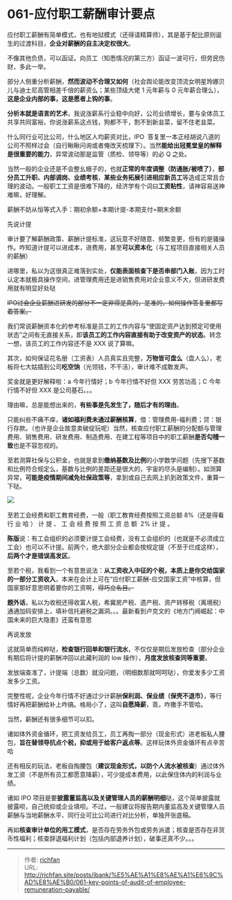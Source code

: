 # 061-应付职工薪酬审计要点

应付职工薪酬有简单模式，也有地狱模式（还得请精算师），其是基于配比原则诞生的过渡科目，**企业对薪酬的自主决定权很大**。

不像其他负债，可以函证。向员工（知悉情况的第三方）函证一波可行，但劳民伤财，多此一举。

部分人侧重分析薪酬，**然而波动不合理又如何**（社会舆论能改变顶流女明星玲娜贝儿与迪士尼高管相差千倍的薪资么；某些顶级大佬 1 元年薪与 0 元年薪合理么），**这是企业内部的事，这是愿者上钩的事**。

**分析本就是语言的艺术**，我说涨薪系行业稳中向好，公司业绩增长，要与全体员工共享共同富裕，你说涨薪系这点钱，狗都不干，割不到新韭菜，留不住老韭菜。

什么同行业可比公司，什么地区人均薪资对比，IPO  答复里一本正经胡说八道的公司不照样过会（自行瞅瞅问询或者俺改天梳理下）。当然**能给出冠冕堂皇的解释是很重要的能力**，异常波动那是监管（质检、领导等）的必 Q 之处。

当然一般的企业还是不会整幺蛾子的，也就**正常的年度调整（防通胀/被喷了）**，**部分员工升职、内部调岗、业绩考核**，**某些业务拓展引进相应新员工**等造成正常且合理的波动。一般职工工资是很难下降的，经济学有个词曰**工资粘性**，请神容易送神难嘛，好理解。

薪酬不妨从恒等式入手：期初余额+本期计提-本期支付=期末余额

先说计提

审计要了解薪酬政策、薪酬计提标准，这玩意不好随意、频繁变更，但有的是骚操作。咋知道计提可以进成本，进费用，甚至**可以资本化**（与工程项目直接相关人员的薪酬）

进哪里，私以为这很真正难落到实处，**仅能表面核查下是否串部门入账**，因为工时认定本就极具操作空间，进管理费用还是进销售费用对企业意义不大，但进研发费用就有明显好处哒

~~IPO过会企业薪酬进研发的部分不一定非得是真的，是准的，如何操作答复里都写着答案。~~

我们常说薪酬资本化的参考标准是员工的工作内容与“使固定资产达到预定可使用状态”之间有无直接关系，即**该员工的工作内容直接有助于改变资产的状态**。转念一想，该员工的工作内容还不是 XXX 说了算嘛。

其次，如何保证花名册（工资表）人员真实且完整，**万物皆可盘么**（盘人么），老板将七大姑插到公司**吃空饷**（光领钱，不干活），审计难不成敢发声。

奖金就是更好解释啦：a 今年行情好；b 今年行情不好但 XXX 劳苦功高；C 今年行情不好但 XXX 是公司基石。。。

理由嘛，总是能想出来的，**有些事是先发生了，随后才有的理由**。

只能纠些不痛不痒，**诸如福利费未通过薪酬核算**，借：管理费用-福利费；贷：银行存款。（也许是企业故意卖破绽玩呢）当然，核查应付职工薪酬的分配额与管理费用、销售费用、研发费用、制造费用、在建工程等项目中的职工薪酬**是否勾稽一致**也是不容忽视的。

至若测算社保与公积金，也就是拿到**缴纳基数及比例**的小学数学问题（先搜下基数和比例符合规定么，基数与比例的差距还是很大的，宇宙的尽头是编制）。如测算异常，**可能是疫情期间减免社保政策等**，拿到或自己去网上扒到政策文件，重算一下哒。

![](https://jsd.cdn.zzko.cn/gh/richffan/img@main/obsidian/IPO/061-应付职工薪酬审计要点_1.webp) 

至若工会经费和职工教育经费，一般（职工教育经费按照工资总额 8%（还是得看行 业 哈 ） 计 提 、 工 会 经 费 按 照 工 资 总 额  2% 计 提 。

**陈版**说：有工会组织的必须要计提工会经费，没有工会组织的（也就是不必须成立工会）也可以不计提。前两个，绝大部分企业都会按规定提（不至于烂成这样），**后两个才是错误高发区**。

至若个税，我看到一个有意思说法：**从工资收入中征的个税，本质上是你交给国家的一部分工资收入**，本来在会计上可在“应付职工薪酬-应交国家工资”中核算，但国家那好意思明着要你的工资啊，~~得巧立名目。~~


**题外话**，私以为收税还得收富人税，希冀房产税、遗产税、资产转移税（离境税）通通加码安排上，填补信托避税之漏洞。。。最新看到卢克文的《地方门阀崛起：中国未来的巨大隐患》还蛮有意思

再说发放

这就简单而纯粹哒，**检查银行回单和银行流水**，不仅仅是期后发放检查（部分企业有期后将计提的薪酬冲回以此藏利润的 low 操作），**月度发放核查同等重要**。

发放端查准了，计提端（总数）就没问题，（明细数那就呵呵哒），你爱发多少工资发多少工资。

完整性呢，企业今年行情不好通过少计薪酬**保利润、保业绩（保壳不退市）**，等行情好再把薪酬给补上咋搞。格局小了，这叫**自愿降薪**，乖，咋撒手不管哈。

当然，薪酬还有很多细节可以扣。

诸如体外资金循环，把工资发给员工，员工再掏一部分（现金形式）进老板私人腰包，**旨在替领导抗点个税，抑或用于给客户返点等**。这样玩体外资金循环有点辛苦哈

还有相反的玩法，老板自掏腰包（**建议现金形式，以防个人流水被核查**）通过体外发工资（不是所有员工都愿意降薪），可少提成本费用，以此保住体内的利润与业绩。

诸如 IPO 项目是要**披露董监高以及关键管理人员的薪酬明细**哒，这个简单披露就披露呗，自己统抑或企业填呗。不过，一般建议将报告期内董监高及关键管理人员薪酬与当地薪酬水平、同行业可比公司进行对比分析，单独开张底稿。

再如**核查审计单位的用工模式**，是否存在劳务外包或劳务派遣；核查是否存在非货币性福利；核查辞退福利计划（包括内部退养计划），破事还真不少。。。

---

> 作者: [richfan](https://richfan.site/)  
> URL: http://richfan.site/posts/ibank/%E5%AE%A1%E8%AE%A1%E6%9C%AD%E8%AE%B0/061-key-points-of-audit-of-employee-remuneration-payable/  

